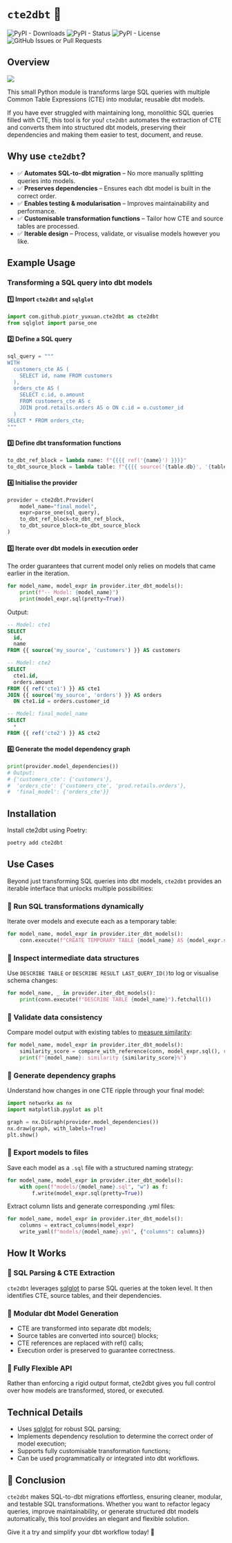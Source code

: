 # `cte2dbt` 🚀

![PyPI - Downloads](https://img.shields.io/pypi/dm/cte2dbt)
![PyPI - Status](https://img.shields.io/pypi/status/cte2dbt)
![PyPI - License](https://img.shields.io/pypi/l/cte2dbt)
![GitHub Issues or Pull Requests](https://img.shields.io/github/issues/piotr-yuxuan/cte2dbt)

## Overview

![](./doc/social-media-preview.png)

This small Python module is transforms large SQL queries with multiple
Common Table Expressions (CTE) into modular, reusable dbt models.

If you have ever struggled with maintaining long, monolithic SQL
queries filled with CTE, this tool is for you! `cte2dbt` automates the
extraction of CTE and converts them into structured dbt models,
preserving their dependencies and making them easier to test,
document, and reuse.

## Why use `cte2dbt`?

- ✅ **Automates SQL-to-dbt migration** – No more manually splitting
  queries into models.
- ✅ **Preserves dependencies** – Ensures each dbt model is built in
  the correct order.
- ✅ **Enables testing & modularisation** – Improves maintainability
  and performance.
- ✅ **Customisable transformation functions** – Tailor how CTE and
  source tables are processed.
- ✅ **Iterable design** – Process, validate, or visualise models
  however you like.

## Example Usage

### Transforming a SQL query into dbt models

#### 1️⃣ Import `cte2dbt` and `sqlglot`

```python
import com.github.piotr_yuxuan.cte2dbt as cte2dbt
from sqlglot import parse_one
```

#### 2️⃣ Define a SQL query

``` python
sql_query = """
WITH
  customers_cte AS (
    SELECT id, name FROM customers
  ),
  orders_cte AS (
    SELECT c.id, o.amount
    FROM customers_cte AS c
    JOIN prod.retails.orders AS o ON c.id = o.customer_id
  )
SELECT * FROM orders_cte;
"""
```

#### 3️⃣ Define dbt transformation functions

``` python
to_dbt_ref_block = lambda name: f"{{{{ ref('{name}') }}}}"
to_dbt_source_block = lambda table: f"{{{{ source('{table.db}', '{table.name}') }}}}"
```

#### 4️⃣ Initialise the provider

``` python
provider = cte2dbt.Provider(
    model_name="final_model",
    expr=parse_one(sql_query),
    to_dbt_ref_block=to_dbt_ref_block,
    to_dbt_source_block=to_dbt_source_block
)
```

#### 5️⃣ Iterate over dbt models in execution order

The order guarantees that current model only relies on models that
came earlier in the iteration.

``` python
for model_name, model_expr in provider.iter_dbt_models():
    print(f"-- Model: {model_name}")
    print(model_expr.sql(pretty=True))
```

Output:
``` sql
-- Model: cte1
SELECT
  id,
  name
FROM {{ source('my_source', 'customers') }} AS customers

-- Model: cte2
SELECT
  cte1.id,
  orders.amount
FROM {{ ref('cte1') }} AS cte1
JOIN {{ source('my_source', 'orders') }} AS orders
  ON cte1.id = orders.customer_id

-- Model: final_model_name
SELECT
  *
FROM {{ ref('cte2') }} AS cte2
```

#### 6️⃣ Generate the model dependency graph

``` python
print(provider.model_dependencies())
# Output:
# {'customers_cte': {'customers'},
#  'orders_cte': {'customers_cte', 'prod.retails.orders'},
#  'final_model': {'orders_cte'}}
```

## Installation

Install cte2dbt using Poetry:

``` zsh
poetry add cte2dbt
```

## Use Cases

Beyond just transforming SQL queries into dbt models, `cte2dbt`
provides an iterable interface that unlocks multiple possibilities:

### 🔹 Run SQL transformations dynamically

Iterate over models and execute each as a temporary table:

``` python
for model_name, model_expr in provider.iter_dbt_models():
    conn.execute(f"CREATE TEMPORARY TABLE {model_name} AS {model_expr.sql()}")
```

### 🔹 Inspect intermediate data structures

Use `DESCRIBE TABLE` or `DESCRIBE RESULT LAST_QUERY_ID()`to log or
visualise schema changes:

``` python
for model_name, _ in provider.iter_dbt_models():
    print(conn.execute(f"DESCRIBE TABLE {model_name}").fetchall())
```

### 🔹 Validate data consistency

Compare model output with existing tables to [measure
similarity](https://docs.snowflake.com/en/sql-reference/functions/approximate_similarity):

``` python
for model_name, model_expr in provider.iter_dbt_models():
    similarity_score = compare_with_reference(conn, model_expr.sql(), reference_table)
    print(f"{model_name}: similarity {similarity_score}%")
```

### 🔹 Generate dependency graphs

Understand how changes in one CTE ripple through your final model:

``` python
import networkx as nx
import matplotlib.pyplot as plt

graph = nx.DiGraph(provider.model_dependencies())
nx.draw(graph, with_labels=True)
plt.show()
```

### 🔹 Export models to files

Save each model as a `.sql` file with a structured naming strategy:

``` python
for model_name, model_expr in provider.iter_dbt_models():
    with open(f"models/{model_name}.sql", "w") as f:
        f.write(model_expr.sql(pretty=True))
```

Extract column lists and generate corresponding .yml files:

``` python
for model_name, model_expr in provider.iter_dbt_models():
    columns = extract_columns(model_expr)
    write_yaml(f"models/{model_name}.yml", {"columns": columns})
```

## How It Works

### 📌 SQL Parsing & CTE Extraction

`cte2dbt` leverages [sqlglot](https://github.com/tobymao/sqlglot) to
parse SQL queries at the token level. It then identifies CTE, source
tables, and their dependencies.

### 📌 Modular dbt Model Generation

- CTE are transformed into separate dbt models;
- Source tables are converted into source() blocks;
- CTE references are replaced with ref() calls;
- Execution order is preserved to guarantee correctness.

### 📌 Fully Flexible API

Rather than enforcing a rigid output format, cte2dbt gives you full
control over how models are transformed, stored, or executed.

## Technical Details

- Uses [sqlglot](https://github.com/tobymao/sqlglot) for robust SQL
  parsing;
- Implements dependency resolution to determine the correct order of
  model execution;
- Supports fully customisable transformation functions;
- Can be used programmatically or integrated into dbt workflows.

## 🚀 Conclusion

`cte2dbt` makes SQL-to-dbt migrations effortless, ensuring cleaner,
modular, and testable SQL transformations. Whether you want to
refactor legacy queries, improve maintainability, or generate
structured dbt models automatically, this tool provides an elegant and
flexible solution.

Give it a try and simplify your dbt workflow today! 🎯
